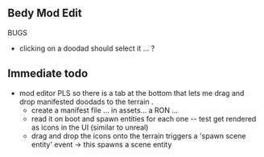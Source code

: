 

## Bedy Mod Edit 




BUGS

- clicking on a doodad should select it ... ? 




## Immediate todo 
 
 
- mod editor PLS so there is a tab at the bottom that lets me drag and drop manifested doodads to the terrain . 
	- create a manifest file ... in assets... a RON ...
	- read it on boot and spawn entities for each one -- test get rendered as icons in the UI  (similar to unreal) 
	- drag and drop the icons onto the terrain triggers a 'spawn scene entity' event -> this spawns a scene entity 